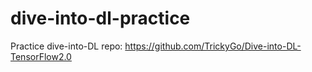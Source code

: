 # dive-into-dl-practice
Practice dive-into-DL repo: https://github.com/TrickyGo/Dive-into-DL-TensorFlow2.0 
